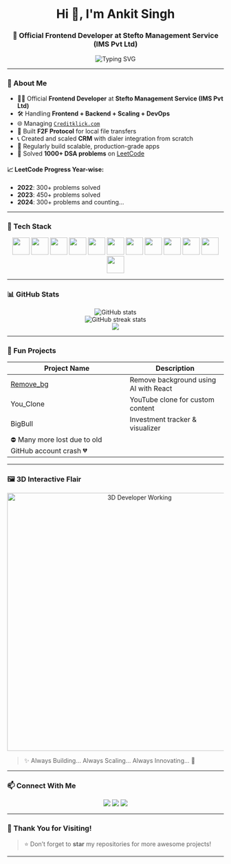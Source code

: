 <h1 align="center">Hi 👋, I'm Ankit Singh</h1>
<h3 align="center">🚀 Official Frontend Developer at Stefto Management Service (IMS Pvt Ltd)</h3>

<p align="center">
  <img src="https://readme-typing-svg.demolab.com?font=Fira+Code&pause=1000&center=true&vCenter=true&width=500&lines=Full-Stack+Developer;Product+Scaler+%26+Problem+Solver;React+%7C+Node+%7C+DevOps+%7C+Data+Structures;Open+Source+Contributor;Tech+Enthusiast+%7C+DSA+Lover" alt="Typing SVG" />
</p>

---

### 🧠 About Me
- 🧑‍💼 Official **Frontend Developer** at **Stefto Management Service (IMS Pvt Ltd)**  
- 🛠️ Handling **Frontend + Backend + Scaling + DevOps**  
- 🌐 Managing [`Creditklick.com`](https://creditklick.com)  
- 🔁 Built **F2F Protocol** for local file transfers  
- 📞 Created and scaled **CRM** with dialer integration from scratch  
- 🧪 Regularly build scalable, production-grade apps  
- 🧩 Solved **1000+ DSA problems** on [LeetCode](https://leetcode.com/u/Ankit_Singh25/)

#### 📈 LeetCode Progress Year-wise:
- **2022**: 300+ problems solved  
- **2023**: 450+ problems solved  
- **2024**: 300+ problems and counting...

---

### 🧰 Tech Stack

<p align="center">
  <img src="https://cdn.jsdelivr.net/gh/devicons/devicon/icons/react/react-original.svg" width="40" height="40"/>
  <img src="https://cdn.jsdelivr.net/gh/devicons/devicon/icons/nodejs/nodejs-original.svg" width="40" height="40"/>
  <img src="https://cdn.jsdelivr.net/gh/devicons/devicon/icons/express/express-original.svg" width="40" height="40"/>
  <img src="https://cdn.jsdelivr.net/gh/devicons/devicon/icons/mongodb/mongodb-original.svg" width="40" height="40"/>
  <img src="https://cdn.jsdelivr.net/gh/devicons/devicon/icons/graphql/graphql-plain.svg" width="40" height="40"/>
  <img src="https://cdn.jsdelivr.net/gh/devicons/devicon/icons/redis/redis-original.svg" width="40" height="40"/>
  <img src="https://cdn.jsdelivr.net/gh/devicons/devicon/icons/docker/docker-original.svg" width="40" height="40"/>
  <img src="https://cdn.jsdelivr.net/gh/devicons/devicon/icons/kubernetes/kubernetes-plain.svg" width="40" height="40"/>
  <img src="https://cdn.jsdelivr.net/gh/devicons/devicon/icons/firebase/firebase-plain.svg" width="40" height="40"/>
  <img src="https://cdn.jsdelivr.net/gh/devicons/devicon/icons/linux/linux-original.svg" width="40" height="40"/>
  <img src="https://cdn.jsdelivr.net/gh/devicons/devicon/icons/cplusplus/cplusplus-original.svg" width="40" height="40"/>
  <img src="https://cdn.jsdelivr.net/gh/devicons/devicon/icons/mysql/mysql-original.svg" width="40" height="40"/>
</p>

---

### 📊 GitHub Stats

<p align="center">
  <img src="https://github-readme-stats.vercel.app/api?username=ankitsinghbash&show_icons=true&theme=radical" alt="GitHub stats" />
  <br/>
  <img src="https://github-readme-streak-stats.herokuapp.com/?user=ankitsinghbash&theme=radical" alt="GitHub streak stats" />
  <br/>
  <img src="https://github-readme-stats.vercel.app/api/top-langs/?username=ankitsinghbash&layout=compact&theme=radical" />
</p>

---

### 🚀 Fun Projects

| Project Name | Description |
|--------------|-------------|
| [Remove_bg](https://github.com/ankitsinghbash/Remove_bg_Frontend) | Remove background using AI with React |
| You_Clone | YouTube clone for custom content |
| BigBull | Investment tracker & visualizer |
| ⛔ Many more lost due to old GitHub account crash 💔 |

---

### 🖼️ 3D Interactive Flair

<p align="center">
  <img src="https://github.com/ankitsinghbash/assets/blob/main/3d-dev-working.gif?raw=true" width="600" alt="3D Developer Working" />
</p>

> ✨ Always Building... Always Scaling... Always Innovating... 🚀

---

### 📫 Connect With Me

<p align="center">
  <a href="https://www.linkedin.com/in/YOUR-LINKEDIN/"><img src="https://img.shields.io/badge/LinkedIn-blue?style=for-the-badge&logo=linkedin" /></a>
  <a href="mailto:yourmail@example.com"><img src="https://img.shields.io/badge/Gmail-red?style=for-the-badge&logo=gmail" /></a>
  <a href="https://twitter.com/YOUR-HANDLE"><img src="https://img.shields.io/badge/Twitter-1DA1F2?style=for-the-badge&logo=twitter" /></a>
</p>

---

### 🙏 Thank You for Visiting!

> ⭐️ Don’t forget to **star** my repositories for more awesome projects!

---

